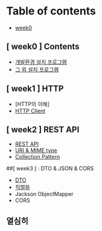 # Table of contents

* [week0](README.md)

## \[ week0 ] Contents
* [개발환경 설치 프로그램](week0-contents/program1.md)
* [그 외 설치 프로그램](week0-contents/program2.md)

## \[ week1 ] HTTP
* [HTTP의 이해]
* [HTTP Client](week1-http/class2.md)

## \[ week2 ] REST API
* [REST API](week2-restapi/class3.md)
* [URI & MIME type](week2-restapi/class1.md)
* [Collection Pattern](week2-restapi/class2.md)

##\[ week3 ] : DTO & JSON & CORS
* [DTO](week3/class1.md)
* [직렬화](week3/class2.md)
* Jackson ObjectMapper
* CORS

## 열심히
